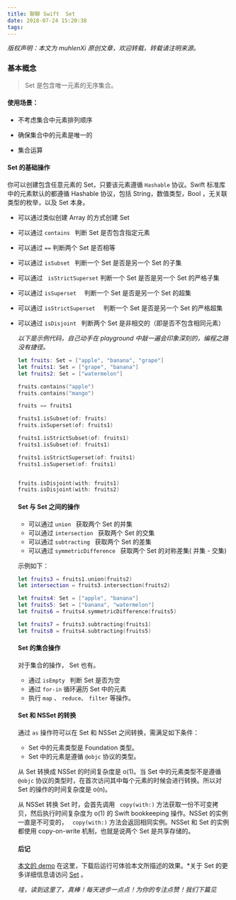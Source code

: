```yaml
---
title: 聊聊 Swift  Set
date: 2018-07-24 15:20:38
tags:
---
```


*版权声明：本文为 muhlenXi 原创文章，欢迎转载，转载请注明来源。*

### 基本概念

> Set 是包含唯一元素的无序集合。

<!-- more -->

#### 使用场景：

- 不考虑集合中元素排列顺序

- 确保集合中的元素是唯一的
- 集合运算

#### Set 的基础操作

你可以创建包含任意元素的 Set，只要该元素遵循  `Hashable` 协议。Swift 标准库中的元素默认的都遵循 Hashable 协议，包括 String，数值类型，Bool ，无关联类型的枚举，以及 Set 本身。

- 可以通过类似创建  Array  的方式创建  Set

- 可以通过  `contains `  判断 Set 是否包含指定元素

- 可以通过  `==`  判断两个  Set  是否相等

- 可以通过  `isSubset `  判断一个 Set 是否是另一个 Set 的子集

- 可以通过  ` isStrictSuperset`  判断一个 Set 是否是另一个 Set 的严格子集

- 可以通过  `isSuperset  ` 判断一个 Set 是否是另一个 Set 的超集

- 可以通过  `isStrictSuperset  ` 判断一个 Set 是否是另一个 Set 的严格超集

- 可以通过  `isDisjoint `  判断两个 Set 是非相交的（即是否不包含相同元素）

  

  *以下是示例代码，自己动手在 playground 中敲一遍会印象深刻的，编程之路没有捷径。*

  

  ```swift
  let fruits: Set = ["apple", "banana", "grape"]
  let fruits1: Set = ["grape", "banana"]
  let fruits2: Set = ["watermelon"]
  
  fruits.contains("apple")
  fruits.contains("mango")
  
  fruits == fruits1
  
  fruits1.isSubset(of: fruits)
  fruits.isSuperset(of: fruits1)
  
  fruits1.isStrictSubset(of: fruits1)
  fruits1.isSubset(of: fruits1)
  
  fruits1.isStrictSuperset(of: fruits1)
  fruits1.isSuperset(of: fruits1)
  
  
  fruits.isDisjoint(with: fruits1)
  fruits.isDisjoint(with: fruits2)
  ```

  

  #### Set 与 Set 之间的操作

  

  - 可以通过 `union `  获取两个 Set 的并集
  - 可以通过 `intersection ` 获取两个 Set 的交集
  - 可以通过 `subtracting `  获取两个 Set 的差集
  - 可以通过 `symmetricDifference `  获取两个 Set 的对称差集( 并集 - 交集)

  

  示例如下：

  

  ```swift
  let fruits3 = fruits1.union(fruits2)
  let intersection = fruits3.intersection(fruits2)
  
  let fruits4: Set = ["apple", "banana"]
  let fruits5: Set = ["banana", "watermelon"]
  let fruits6 = fruits4.symmetricDifference(fruits5)
  
  let fruits7 = fruits3.subtracting(fruits1)
  let fruits8 = fruits4.subtracting(fruits5)
  ```

  

  #### Set 的集合操作

  

  对于集合的操作， Set 也有。

  - 通过 `isEmpty ` 判断 Set 是否为空
  - 通过 `for-in` 循环遍历 Set 中的元素
  - 执行 `map` 、 `reduce`、 `filter` 等操作。

  

  #### Set 和 NSSet 的转换

  

  通过 `as`  操作符可以在 Set 和 NSSet 之间转换，需满足如下条件：

  - Set 中的元素类型是 Foundation 类型。
  - Set 中的元素是遵循 ` @objc ` 协议的类型。

  

  从 Set 转换成 NSSet 的时间复杂度是 o(1)。当 Set 中的元素类型不是遵循 ` @objc ` 协议的类型时，在首次访问其中每个元素的时候会进行转换。所以对 Set 的操作的时间复杂度是 o(n)。

  

  从 NSSet 转换 Set 时，会首先调用  ` copy(with:)`  方法获取一份不可变拷贝，然后执行时间复杂度为 o(1)  的  Swift bookkeeping 操作。NSSet 的实例一直是不可变的，  ` copy(with:)`  方法会返回相同实例。NSSet 和 Set 的实例都使用 copy-on-write 机制，也就是说两个 Set 是共享存储的。

  

  #### 后记

  [本文的 demo](https://github.com/muhlenXi-Team/Swift-data-structure) 在这里，下载后运行可体验本文所描述的效果。*关于 Set 的更多详细信息请访问 [Set](https://developer.apple.com/documentation/swift/set) 。

  

  *哇，读到这里了，真棒！每天进步一点点！为你的专注点赞！我们下篇见*

  

  







